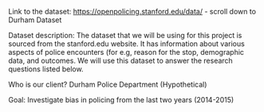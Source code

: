Link to the dataset: https://openpolicing.stanford.edu/data/ - scroll down to Durham Dataset 

Dataset description: The dataset that we will be using for this project is sourced from the stanford.edu website.
It has information about various aspects of police encounters (for e.g, reason for the stop, demographic data, and outcomes.
We will use this dataset to answer the research questions listed below.   

Who is our client? Durham Police Department (Hypothetical)

Goal: Investigate bias in policing from the last two years (2014-2015)
